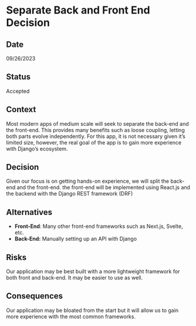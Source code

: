 # **Separate Back and Front End Decision**

## Date

09/26/2023

## **Status**

Accepted

## **Context**

Most modern apps of medium scale will seek to separate the back-end and the front-end. This provides many benefits such as loose coupling, letting both parts evolve independently.
For this app, it is not necessary given it’s limited size, however, the real goal of the app is to gain more experience with Django’s ecosystem. 

## **Decision**

Given our focus is on getting hands-on experience, we will split the back-end and the front-end. the front-end will be implemented using React.js and the backend with the Django REST framework (DRF)

## Alternatives

- **Front-End**: Many other front-end frameworks such as Next.js, Svelte, etc.
- **Back-End:** Manually setting up an API with Django

## Risks

Our application may be best built with a more lightweight framework for both front and back-end. It may be easier to use as well.

## **Consequences**

Our application may be bloated from the start but it will allow us to gain more experience with the most common frameworks.
